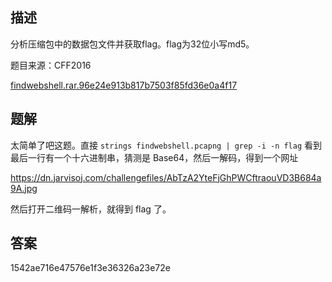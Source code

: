 ## 描述

分析压缩包中的数据包文件并获取flag。flag为32位小写md5。

题目来源：CFF2016

[findwebshell.rar.96e24e913b817b7503f85fd36e0a4f17](./assets/findwebshell.rar.96e24e913b817b7503f85fd36e0a4f17)

## 题解

太简单了吧这题。直接 `strings findwebshell.pcapng | grep -i -n flag` 看到最后一行有一个十六进制串，猜测是 Base64，然后一解码，得到一个网址

https://dn.jarvisoj.com/challengefiles/AbTzA2YteFjGhPWCftraouVD3B684a9A.jpg

然后打开二维码一解析，就得到 flag 了。

## 答案

1542ae716e47576e1f3e36326a23e72e
